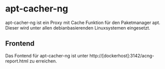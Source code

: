 # apt-cacher-ng
apt-cacher-ng ist ein Proxy mit Cache Funktion für den Paketmanager apt. Dieser wird unter allen debianbasierenden Linuxsystemen eingesetzt.

## Frontend
Das Fontend für apt-cacher-ng ist unter http://[dockerhost]:3142/acng-report.html zu erreichen.